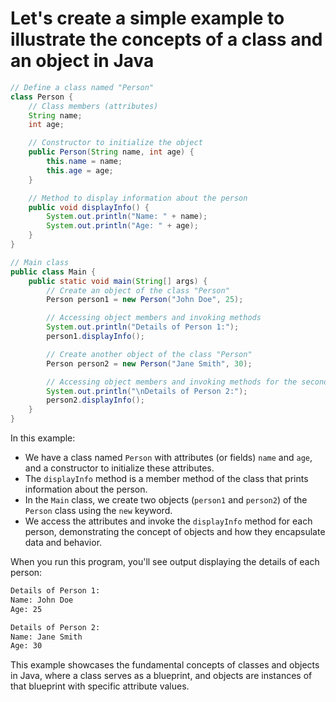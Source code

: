 # Let's create a simple example to illustrate the concepts of a class and an object in Java

```java
// Define a class named "Person"
class Person {
    // Class members (attributes)
    String name;
    int age;

    // Constructor to initialize the object
    public Person(String name, int age) {
        this.name = name;
        this.age = age;
    }

    // Method to display information about the person
    public void displayInfo() {
        System.out.println("Name: " + name);
        System.out.println("Age: " + age);
    }
}

// Main class
public class Main {
    public static void main(String[] args) {
        // Create an object of the class "Person"
        Person person1 = new Person("John Doe", 25);

        // Accessing object members and invoking methods
        System.out.println("Details of Person 1:");
        person1.displayInfo();

        // Create another object of the class "Person"
        Person person2 = new Person("Jane Smith", 30);

        // Accessing object members and invoking methods for the second person
        System.out.println("\nDetails of Person 2:");
        person2.displayInfo();
    }
}
```

In this example:

- We have a class named `Person` with attributes (or fields) `name` and `age`, and a constructor to initialize these attributes.
- The `displayInfo` method is a member method of the class that prints information about the person.
- In the `Main` class, we create two objects (`person1` and `person2`) of the `Person` class using the `new` keyword.
- We access the attributes and invoke the `displayInfo` method for each person, demonstrating the concept of objects and how they encapsulate data and behavior.

When you run this program, you'll see output displaying the details of each person:

```bash
Details of Person 1:
Name: John Doe
Age: 25

Details of Person 2:
Name: Jane Smith
Age: 30
```

This example showcases the fundamental concepts of classes and objects in Java, where a class serves as a blueprint, and objects are instances of that blueprint with specific attribute values.
